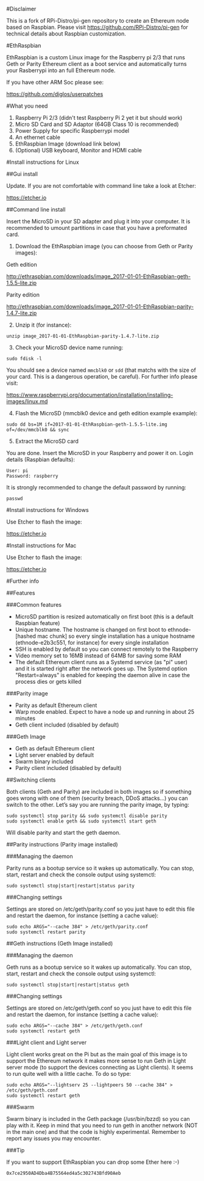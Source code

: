 #Disclaimer

This is a fork of RPi-Distro/pi-gen repository to create an Ethereum node based on Raspbian. Please visit https://github.com/RPi-Distro/pi-gen for technical details about Raspbian customization.

#EthRaspbian

EthRaspbian is a custom Linux image for the Raspberry pi 2/3 that runs Geth or Parity Ethereum client as a boot service and automatically turns your Rasberrypi into an full Ethereum node.

If you have other ARM Soc please see:

https://github.com/diglos/userpatches

#What you need

1. Raspberry Pi 2/3 (didn't test Raspberry Pi 2 yet it but should work)
2. Micro SD Card and SD Adaptor (64GB Class 10 is recommended) 
3. Power Supply for specific Raspberrypi model
4. An ethernet cable
5. EthRaspbian Image (download link below)
6. (Optional) USB keyboard, Monitor and HDMI cable

#Install instructions for Linux

##Gui install 

Update. If you are not comfortable with command line take a look at Etcher:

https://etcher.io

##Command line install

Insert the MicroSD in your SD adapter and plug it into your computer. It is recommended to umount partitions in case that you have a preformated card.

1. Download the EthRaspbian image (you can choose from Geth or Parity images):

Geth edition

http://ethraspbian.com/downloads/image_2017-01-01-EthRaspbian-geth-1.5.5-lite.zip

Parity edition

http://ethraspbian.com/downloads/image_2017-01-01-EthRaspbian-parity-1.4.7-lite.zip

2. Unzip it (for instance):

`unzip image_2017-01-01-EthRaspbian-parity-1.4.7-lite.zip`

3. Check your MicroSD device name running:

`sudo fdisk -l`

You should see a device named `mmcblk0` or `sdd` (that matchs with the size of your card. This is a dangerous operation, be careful). For further info please visit:

https://www.raspberrypi.org/documentation/installation/installing-images/linux.md

4. Flash the MicroSD (mmcblk0 device and geth edition example example):

`sudo dd bs=1M if=2017-01-01-EthRaspbian-geth-1.5.5-lite.img of=/dev/mmcblk0 && sync`

5. Extract the MicroSD card

You are done. Insert the MicroSD in your Raspberry and power it on. Login details (Raspbian defaults):
```
User: pi
Password: raspberry
```
It is strongly recommended to change the default password by running:

`passwd`

#Install instructions for Windows

Use Etcher to flash the image:

https://etcher.io

#Install instructions for Mac

Use Etcher to flash the image:

https://etcher.io

#Further info

##Features

###Common features

- MicroSD partition is resized automatically on first boot (this is a default Raspbian feature)
- Unique hostname. The hostname is changed on first boot to ethnode-[hashed mac chunk] so every single installation has a unique hostname (ethnode-e2b3c551, for instance) for every single installation
- SSH is enabled by default so you can connect remotely to the Raspberry
- Video memory set to 16MB instead of 64MB for saving some RAM
- The default Ethereum client runs as a Systemd service (as "pi" user) and it is started right after the network goes up. The Systemd option "Restart=always" is enabled for keeping the daemon alive in case the process dies or gets killed

###Parity image

- Parity as default Ethereum client
- Warp mode enabled. Expect to have a node up and running in about 25 minutes
- Geth client included (disabled by default)

###Geth Image

- Geth as default Ethereum client
- Light server enabled by default
- Swarm binary included
- Parity client included (disabled by default)

##Switching clients

Both clients (Geth and Parity) are included in both images so if something goes wrong with one of them (security breach, DDoS attacks…) you can switch to the other. Let’s say you are running the parity image, by typing:

```
sudo systemctl stop parity && sudo systemctl disable parity
sudo systemctl enable geth && sudo systemctl start geth
```

Will disable parity and start the geth daemon.

##Parity instructions (Parity image installed)

###Managing the daemon

Parity runs as a bootup service so it wakes up automatically. You can stop, start, restart and check the console output using systemctl:

`sudo systemctl stop|start|restart|status parity`


###Changing settings

Settings are stored on /etc/geth/parity.conf so you just have to edit this file and restart the daemon, for instance (setting a cache value):

```
sudo echo ARGS="--cache 384" > /etc/geth/parity.conf
sudo systemctl restart parity
```

##Geth instructions (Geth Image installed)

###Managing the daemon

Geth runs as a bootup service so it wakes up automatically. You can stop, start, restart and check the console output using systemctl:

`sudo systemctl stop|start|restart|status geth`

###Changing settings

Settings are stored on /etc/geth/geth.conf so you just have to edit this file and restart the daemon, for instance (setting a cache value):

```
sudo echo ARGS="--cache 384" > /etc/geth/geth.conf
sudo systemctl restart geth
```
###Light client and Light server

Light client works great on the Pi but as the main goal of this image is to support the Ethereum network it makes more sense to run Geth in Light server mode (to support the devices connecting as Light clients). It seems to run quite well with a little cache. To do so type:

```
sudo echo ARGS="--lightserv 25 --lightpeers 50 --cache 384" > /etc/geth/geth.conf
sudo systemctl restart geth
```

###Swarm

Swarm binary is included in the Geth package (/usr/bin/bzzd) so you can play with it. Keep in mind that you need to run geth in another network (NOT in the main one) and that the code is highly experimental. Remember to report any issues you may encounter.


###Tip

If you want to support EthRaspbian you can drop some Ether here :-)

`0x7ce2950AD4Dba4B75564ed4a5c302743Bfd90Aeb`

